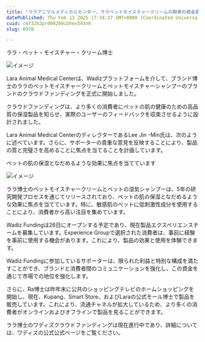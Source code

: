 ```yaml
---
title: "ララアニマルメディカルセンター、ララペットモイスチャークリームの群衆の資金調達ワディズからの資金調達"
datePublished: Thu Feb 13 2025 17:34:37 GMT+0000 (Coordinated Universal Time)
cuid: cm732b2pr000209ibhev543n6
slug: 6978

---
```



ララ・ペット・モイスチャー・クリーム博士

![イメージ](https://cdn.hashnode.com/res/hashnode/image/upload/v1739434355346/b6928960-6792-4550-8e4c-8fdde529d910.png)

Lara Animal Medical Centerは、Wadizプラットフォームを介して、ブランド博士のララのペットモイスチャークリームとペットモイスチャーシャンプーのブランドのクラウドファンディングを正式に開始しました。

クラウドファンディングは、より多くの消費者にペットの肌の健康のための高品質の保湿製品を知らせ、実際のユーザーのフィードバックを収束させるように設計されました。

Lara Animal Medical CenterのディレクターであるLee Jin -Min氏は、次のように述べています。さらに、サポーターの貴重な意見を反映することにより、製品の質と完璧さを高めることに焦点を当てることを計画しています。

ペットの肌の保湿となだめるような効果に焦点を当てています

![イメージ](https://cdn.hashnode.com/res/hashnode/image/upload/v1739434358569/47168236-c7c4-434f-8880-2c17737ee9b8.png)

ララ博士のペットモイスチャークリームとペットの湿気シャンプーは、5年の研究開発プロセスを通じてリリースされており、ペットの肌の保湿となだめるような効果に焦点を当てています。特に、敏感肌のペットに低刺激性成分を使用することにより、消費者から高い注目を集めています。

Wadiz Fundingは26日にオープンする予定であり、現在製品エクスペリエンスチームを募集しています。Experience Groupで選択された消費者は、事前に経験を事前に使用する機会があります。これにより、製品の効果と使用を体験できます。

Wadiz Fundingに参加しているサポーターは、限られた利益と特別な構成を満たすことができ、ブランドと消費者間のコミュニケーションを強化し、この資金を通じて市場での地位を強化します。

さらに、Ra博士は昨年末に公共のショッピングテレビのホームショッピングを開始し、現在、Kupang、Smart Store、およびLaraの公式モール博士で製品を販売しています。これにより、流通チャネルが拡大しているため、より多くの消費者がオンラインおよびオフラインで製品を見ることができます。

ララ博士のワディズクラウドファンディングは現在進行中であり、詳細については、ワディズの公式公式ページをご覧ください。